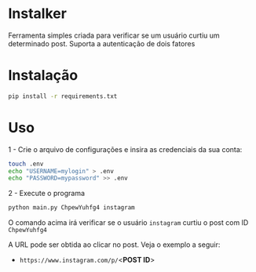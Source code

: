 # Instalker

Ferramenta simples criada para verificar se um usuário curtiu um determinado post. Suporta a autenticação de dois
fatores

# Instalação

```bash
pip install -r requirements.txt
```

# Uso

1 - Crie o arquivo de configurações e insira as credenciais da sua conta:

```bash
touch .env
echo "USERNAME=mylogin" > .env
echo "PASSWORD=mypassword" >> .env
```

2 - Execute o programa

```bash
python main.py ChpewYuhfg4 instagram
```

O comando acima irá verificar se o usuário `instagram` curtiu o post com ID `ChpewYuhfg4`

A URL pode ser obtida ao clicar no post. Veja o exemplo a seguir:

* `https://www.instagram.com/p/`<**POST ID**>
